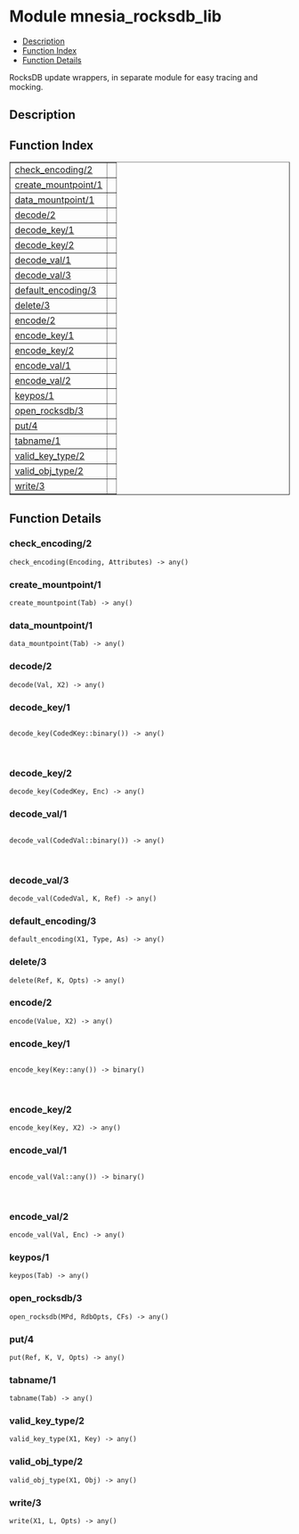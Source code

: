 

# Module mnesia_rocksdb_lib #
* [Description](#description)
* [Function Index](#index)
* [Function Details](#functions)

RocksDB update wrappers, in separate module for easy tracing and mocking.

<a name="description"></a>

## Description ##
<a name="index"></a>

## Function Index ##


<table width="100%" border="1" cellspacing="0" cellpadding="2" summary="function index"><tr><td valign="top"><a href="#check_encoding-2">check_encoding/2</a></td><td></td></tr><tr><td valign="top"><a href="#create_mountpoint-1">create_mountpoint/1</a></td><td></td></tr><tr><td valign="top"><a href="#data_mountpoint-1">data_mountpoint/1</a></td><td></td></tr><tr><td valign="top"><a href="#decode-2">decode/2</a></td><td></td></tr><tr><td valign="top"><a href="#decode_key-1">decode_key/1</a></td><td></td></tr><tr><td valign="top"><a href="#decode_key-2">decode_key/2</a></td><td></td></tr><tr><td valign="top"><a href="#decode_val-1">decode_val/1</a></td><td></td></tr><tr><td valign="top"><a href="#decode_val-3">decode_val/3</a></td><td></td></tr><tr><td valign="top"><a href="#default_encoding-3">default_encoding/3</a></td><td></td></tr><tr><td valign="top"><a href="#delete-3">delete/3</a></td><td></td></tr><tr><td valign="top"><a href="#encode-2">encode/2</a></td><td></td></tr><tr><td valign="top"><a href="#encode_key-1">encode_key/1</a></td><td></td></tr><tr><td valign="top"><a href="#encode_key-2">encode_key/2</a></td><td></td></tr><tr><td valign="top"><a href="#encode_val-1">encode_val/1</a></td><td></td></tr><tr><td valign="top"><a href="#encode_val-2">encode_val/2</a></td><td></td></tr><tr><td valign="top"><a href="#keypos-1">keypos/1</a></td><td></td></tr><tr><td valign="top"><a href="#open_rocksdb-3">open_rocksdb/3</a></td><td></td></tr><tr><td valign="top"><a href="#put-4">put/4</a></td><td></td></tr><tr><td valign="top"><a href="#tabname-1">tabname/1</a></td><td></td></tr><tr><td valign="top"><a href="#valid_key_type-2">valid_key_type/2</a></td><td></td></tr><tr><td valign="top"><a href="#valid_obj_type-2">valid_obj_type/2</a></td><td></td></tr><tr><td valign="top"><a href="#write-3">write/3</a></td><td></td></tr></table>


<a name="functions"></a>

## Function Details ##

<a name="check_encoding-2"></a>

### check_encoding/2 ###

`check_encoding(Encoding, Attributes) -> any()`

<a name="create_mountpoint-1"></a>

### create_mountpoint/1 ###

`create_mountpoint(Tab) -> any()`

<a name="data_mountpoint-1"></a>

### data_mountpoint/1 ###

`data_mountpoint(Tab) -> any()`

<a name="decode-2"></a>

### decode/2 ###

`decode(Val, X2) -> any()`

<a name="decode_key-1"></a>

### decode_key/1 ###

<pre><code>
decode_key(CodedKey::binary()) -&gt; any()
</code></pre>
<br />

<a name="decode_key-2"></a>

### decode_key/2 ###

`decode_key(CodedKey, Enc) -> any()`

<a name="decode_val-1"></a>

### decode_val/1 ###

<pre><code>
decode_val(CodedVal::binary()) -&gt; any()
</code></pre>
<br />

<a name="decode_val-3"></a>

### decode_val/3 ###

`decode_val(CodedVal, K, Ref) -> any()`

<a name="default_encoding-3"></a>

### default_encoding/3 ###

`default_encoding(X1, Type, As) -> any()`

<a name="delete-3"></a>

### delete/3 ###

`delete(Ref, K, Opts) -> any()`

<a name="encode-2"></a>

### encode/2 ###

`encode(Value, X2) -> any()`

<a name="encode_key-1"></a>

### encode_key/1 ###

<pre><code>
encode_key(Key::any()) -&gt; binary()
</code></pre>
<br />

<a name="encode_key-2"></a>

### encode_key/2 ###

`encode_key(Key, X2) -> any()`

<a name="encode_val-1"></a>

### encode_val/1 ###

<pre><code>
encode_val(Val::any()) -&gt; binary()
</code></pre>
<br />

<a name="encode_val-2"></a>

### encode_val/2 ###

`encode_val(Val, Enc) -> any()`

<a name="keypos-1"></a>

### keypos/1 ###

`keypos(Tab) -> any()`

<a name="open_rocksdb-3"></a>

### open_rocksdb/3 ###

`open_rocksdb(MPd, RdbOpts, CFs) -> any()`

<a name="put-4"></a>

### put/4 ###

`put(Ref, K, V, Opts) -> any()`

<a name="tabname-1"></a>

### tabname/1 ###

`tabname(Tab) -> any()`

<a name="valid_key_type-2"></a>

### valid_key_type/2 ###

`valid_key_type(X1, Key) -> any()`

<a name="valid_obj_type-2"></a>

### valid_obj_type/2 ###

`valid_obj_type(X1, Obj) -> any()`

<a name="write-3"></a>

### write/3 ###

`write(X1, L, Opts) -> any()`

